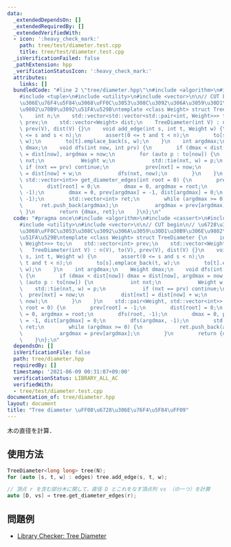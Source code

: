 ```yaml
---
data:
  _extendedDependsOn: []
  _extendedRequiredBy: []
  _extendedVerifiedWith:
  - icon: ':heavy_check_mark:'
    path: tree/test/diameter.test.cpp
    title: tree/test/diameter.test.cpp
  _isVerificationFailed: false
  _pathExtension: hpp
  _verificationStatusIcon: ':heavy_check_mark:'
  attributes:
    links: []
  bundledCode: "#line 2 \"tree/diameter.hpp\"\n#include <algorithm>\n#include <cassert>\n\
    #include <tuple>\n#include <utility>\n#include <vector>\n\n// CUT begin\n// \u6728\
    \u306E\u76F4\u5F84\u3068\uFF0C\u3053\u308C\u3092\u306A\u3059\u30D1\u30B9\u306E\
    \u9802\u70B9\u3092\u51FA\u529B\ntemplate <class Weight> struct TreeDiameter {\n\
    \    int n;\n    std::vector<std::vector<std::pair<int, Weight>>> to;\n    std::vector<int>\
    \ prev;\n    std::vector<Weight> dist;\n    TreeDiameter(int V) : n(V), to(V),\
    \ prev(V), dist(V) {}\n    void add_edge(int s, int t, Weight w) {\n        assert(0\
    \ <= s and s < n);\n        assert(0 <= t and t < n);\n        to[s].emplace_back(t,\
    \ w);\n        to[t].emplace_back(s, w);\n    }\n    int argdmax;\n    Weight\
    \ dmax;\n    void dfs(int now, int prv) {\n        if (dmax < dist[now]) dmax\
    \ = dist[now], argdmax = now;\n        for (auto p : to[now]) {\n            int\
    \ nxt;\n            Weight w;\n            std::tie(nxt, w) = p;\n           \
    \ if (nxt == prv) continue;\n            prev[nxt] = now;\n            dist[nxt]\
    \ = dist[now] + w;\n            dfs(nxt, now);\n        }\n    }\n    std::pair<Weight,\
    \ std::vector<int>> get_diameter_edges(int root = 0) {\n        prev[root] = -1;\n\
    \        dist[root] = 0;\n        dmax = 0, argdmax = root;\n        dfs(root,\
    \ -1);\n        dmax = 0, prev[argdmax] = -1, dist[argdmax] = 0;\n        dfs(argdmax,\
    \ -1);\n        std::vector<int> ret;\n        while (argdmax >= 0) {\n      \
    \      ret.push_back(argdmax);\n            argdmax = prev[argdmax];\n       \
    \ }\n        return {dmax, ret};\n    }\n};\n"
  code: "#pragma once\n#include <algorithm>\n#include <cassert>\n#include <tuple>\n\
    #include <utility>\n#include <vector>\n\n// CUT begin\n// \u6728\u306E\u76F4\u5F84\
    \u3068\uFF0C\u3053\u308C\u3092\u306A\u3059\u30D1\u30B9\u306E\u9802\u70B9\u3092\
    \u51FA\u529B\ntemplate <class Weight> struct TreeDiameter {\n    int n;\n    std::vector<std::vector<std::pair<int,\
    \ Weight>>> to;\n    std::vector<int> prev;\n    std::vector<Weight> dist;\n \
    \   TreeDiameter(int V) : n(V), to(V), prev(V), dist(V) {}\n    void add_edge(int\
    \ s, int t, Weight w) {\n        assert(0 <= s and s < n);\n        assert(0 <=\
    \ t and t < n);\n        to[s].emplace_back(t, w);\n        to[t].emplace_back(s,\
    \ w);\n    }\n    int argdmax;\n    Weight dmax;\n    void dfs(int now, int prv)\
    \ {\n        if (dmax < dist[now]) dmax = dist[now], argdmax = now;\n        for\
    \ (auto p : to[now]) {\n            int nxt;\n            Weight w;\n        \
    \    std::tie(nxt, w) = p;\n            if (nxt == prv) continue;\n          \
    \  prev[nxt] = now;\n            dist[nxt] = dist[now] + w;\n            dfs(nxt,\
    \ now);\n        }\n    }\n    std::pair<Weight, std::vector<int>> get_diameter_edges(int\
    \ root = 0) {\n        prev[root] = -1;\n        dist[root] = 0;\n        dmax\
    \ = 0, argdmax = root;\n        dfs(root, -1);\n        dmax = 0, prev[argdmax]\
    \ = -1, dist[argdmax] = 0;\n        dfs(argdmax, -1);\n        std::vector<int>\
    \ ret;\n        while (argdmax >= 0) {\n            ret.push_back(argdmax);\n\
    \            argdmax = prev[argdmax];\n        }\n        return {dmax, ret};\n\
    \    }\n};\n"
  dependsOn: []
  isVerificationFile: false
  path: tree/diameter.hpp
  requiredBy: []
  timestamp: '2021-06-09 00:31:07+09:00'
  verificationStatus: LIBRARY_ALL_AC
  verifiedWith:
  - tree/test/diameter.test.cpp
documentation_of: tree/diameter.hpp
layout: document
title: "Tree diameter \uFF08\u6728\u306E\u76F4\u5F84\uFF09"
---
```


木の直径を計算．

## 使用方法

```cpp
TreeDiameter<long long> tree(N);
for (auto [s, t, w] : edges) tree.add_edge(s, t, w);

// 頂点 r を含む部分木に関して，直径 D とこれをなす頂点列 vs （の一つ）を計算
auto [D, vs] = tree.get_diameter_edges(r);
```

## 問題例

- [Library Checker: Tree Diameter](https://judge.yosupo.jp/problem/tree_diameter)
